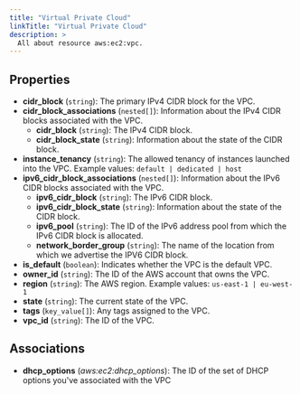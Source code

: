 ```yaml
---
title: "Virtual Private Cloud"
linkTitle: "Virtual Private Cloud"
description: >
  All about resource aws:ec2:vpc.
---
```



## Properties

* **cidr_block**
(`string`):
The primary IPv4 CIDR block for the VPC.
* **cidr_block_associations**
(`nested[]`):
Information about the IPv4 CIDR blocks associated with the VPC.
    * **cidr_block**
(`string`):
The IPv4 CIDR block.
    * **cidr_block_state**
(`string`):
Information about the state of the CIDR block.
* **instance_tenancy**
(`string`):
The allowed tenancy of instances launched into the VPC.
Example values: `default | dedicated | host`
* **ipv6_cidr_block_associations**
(`nested[]`):
Information about the IPv6 CIDR blocks associated with the VPC.
    * **ipv6_cidr_block**
(`string`):
The IPv6 CIDR block.
    * **ipv6_cidr_block_state**
(`string`):
Information about the state of the CIDR block.
    * **ipv6_pool**
(`string`):
The ID of the IPv6 address pool from which the IPv6 CIDR block is allocated.
    * **network_border_group**
(`string`):
The name of the location from which we advertise the IPV6 CIDR block.
* **is_default**
(`boolean`):
Indicates whether the VPC is the default VPC.
* **owner_id**
(`string`):
The ID of the AWS account that owns the VPC.
* **region**
(`string`):
The AWS region.
Example values: `us-east-1 | eu-west-1`
* **state**
(`string`):
The current state of the VPC.
* **tags**
(`key_value[]`):
Any tags assigned to the VPC.
* **vpc_id**
(`string`):
The ID of the VPC.

## Associations

* **dhcp_options**
(*aws:ec2:dhcp_options*):
The ID of the set of DHCP options you've associated with the VPC
